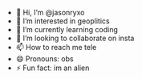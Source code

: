 - 👋 Hi, I’m @jasonryxo
- 👀 I’m interested in geoplitics
- 🌱 I’m currently learning coding
- 💞️ I’m looking to collaborate on insta
- 📫 How to reach me tele
- 😄 Pronouns: obs
- ⚡ Fun fact: im an alien

<!---
jasonryxo/jasonryxo is a ✨ special ✨ repository because its `README.md` (this file) appears on your GitHub profile.
You can click the Preview link to take a look at your changes.
--->
